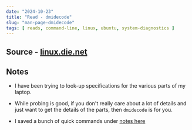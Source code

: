 ```yaml
---
date: "2024-10-23"
title: "Read - dmidecode"
slug: "man-page-dmidecode"
tags: [ reads, command-line, linux, ubuntu, system-diagnostics ]
---
```




## Source - [linux.die.net][1]

## Notes
* I have been trying to look-up specifications for the various parts of my laptop.
* While probing is good, if you don't really care about a lot of details and just want to get the details of the parts, then `dmidecode` is for you.
* I saved a bunch of quick commands under [notes here][2]



  [1]: https://linux.die.net/man/8/dmidecode
  [2]: /notes/linux-system-diagnostics/#using-dmidecode
